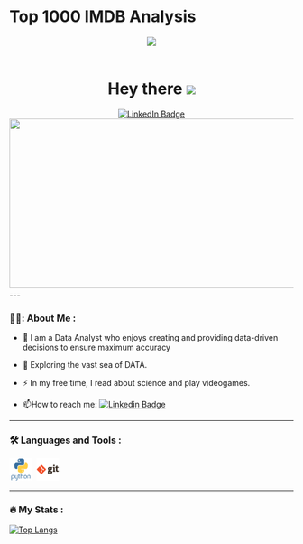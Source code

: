 <!-- @format -->

# Top 1000 IMDB Analysis

<div id="header" align="center">
  <img src="https://media.giphy.com/media/SvckSy7fFviqrq8ClF/giphy.gif" width="150"/>
</div>
<div id="badges" align="center">
  <img src="https://komarev.com/ghpvc/?username=Alpha1294&style=flat-square&color=blue" alt=""/>
  <h1>
  Hey there
  <img src="https://media.giphy.com/media/hvRJCLFzcasrR4ia7z/giphy.gif" width="30px"/>
</h1>
  <a href="https://www.linkedin.com/in/gabriel-radu-data-analyst/">
    <img src="https://img.shields.io/badge/LinkedIn-blue?style=for-the-badge&logo=linkedin&logoColor=white" alt="LinkedIn Badge"/>
  </a>
</div>
<div align="center">
  <img src="https://media.giphy.com/media/dWesBcTLavkZuG35MI/giphy.gif" width="600" height="300"/>
</div>
---

### 🧗‍♂️: About Me :
- :telescope: I am a Data Analyst who enjoys creating and providing data-driven decisions to ensure maximum accuracy

- :seedling: Exploring the vast sea of DATA.

- :zap: In my free time, I read about science and play videogames.

- :mailbox:How to reach me: [![Linkedin Badge](https://img.shields.io/badge/-Gabriel-blue?style=flat&logo=Linkedin&logoColor=white)]([your-linkedin-url](https://www.linkedin.com/in/gabriel-radu-data-analyst/)https://www.linkedin.com/in/gabriel-radu-data-analyst/)

---

### :hammer_and_wrench: Languages and Tools :
<div>
  <img src="https://github.com/devicons/devicon/blob/master/icons/python/python-original-wordmark.svg" title="Python"  alt="Python" width="40" height="40"/>&nbsp;
  <img src="https://github.com/devicons/devicon/blob/master/icons/git/git-original-wordmark.svg" title="Git" **alt="Git" width="40" height="40"/>
</div>

---

### :fire: My Stats :
[![Top Langs](https://github-readme-stats.vercel.app/api/top-langs/?username=Alpha1294&layout=compact&theme=vision-friendly-dark)](https://github.com/anuraghazra/github-readme-stats)
